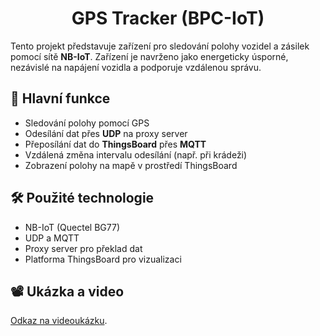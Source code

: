 <h1 align="center">GPS Tracker (BPC-IoT)</h1>

Tento projekt představuje zařízení pro sledování polohy vozidel a zásilek pomocí sítě **NB-IoT**. Zařízení je navrženo jako energeticky úsporné, nezávislé na napájení vozidla a podporuje vzdálenou správu.

## 🔧 Hlavní funkce
- Sledování polohy pomocí GPS
- Odesílání dat přes **UDP** na proxy server
- Přeposílání dat do **ThingsBoard** přes **MQTT**
- Vzdálená změna intervalu odesílání (např. při krádeži)
- Zobrazení polohy na mapě v prostředí ThingsBoard

## 🛠 Použité technologie
- NB-IoT (Quectel BG77)
- UDP a MQTT
- Proxy server pro překlad dat
- Platforma ThingsBoard pro vizualizaci

## 📽️ Ukázka a video
[Odkaz na videoukázku](https://www.youtube.com/watch?v=_884BToCRJY).


